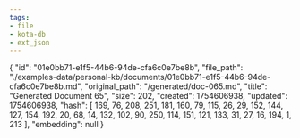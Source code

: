 ```yaml
---
tags:
- file
- kota-db
- ext_json
---
```

{
  "id": "01e0bb71-e1f5-44b6-94de-cfa6c0e7be8b",
  "file_path": "./examples-data/personal-kb/documents/01e0bb71-e1f5-44b6-94de-cfa6c0e7be8b.md",
  "original_path": "/generated/doc-065.md",
  "title": "Generated Document 65",
  "size": 202,
  "created": 1754606938,
  "updated": 1754606938,
  "hash": [
    169,
    76,
    208,
    251,
    181,
    160,
    79,
    115,
    26,
    29,
    152,
    144,
    127,
    154,
    192,
    20,
    68,
    14,
    132,
    102,
    90,
    250,
    114,
    151,
    121,
    133,
    31,
    27,
    16,
    194,
    1,
    213
  ],
  "embedding": null
}